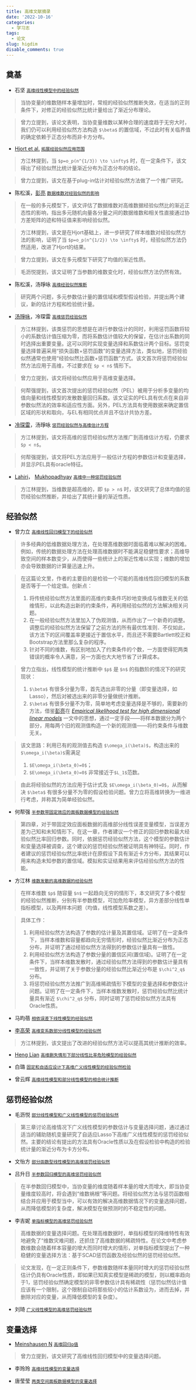 ```yaml
---
title: 高维文献摘录
date: '2022-10-16'
categories:
  - 学习志
tags:
  - 论文
slug: higdim
disable_comments: true
---
```


<!-- 
- [``](/papers/HigDimen/4.caj)
> 
-->

## 奠基
- 石坚  [`高维线性模型中的经验似然`](/papers/HigDimen/2.pdf)
> 当协变量的维数随样本量增加时，常规的经验似然推断失效，在适当的正则条件下，对修正的经验似然比统计量给出了渐近分布理论。 

> 曾力立提到，该论文表明，当协变量维数以某种合理的速度趋于无穷大时，我们仍可以利用经验似然方法构造 `$\beta$` 的置信域，不过此时有关临界值的确定依赖于正态分布而非卡方分布。


- [Hjort et al.](https://xueshu.zidianzhan.net/citations?user=pGvWCH4AAAAJ&hl=zh-CN&oi=sra) [`拓展经验似然应用范围`](/papers/HigDimen/1-1.pdf)

> 方江林提到，当 `$p=o_p(n^{1/3}) \to \infty$` 时，在一定条件下，该文得出了经验似然比统计量渐近分布为正态分布的结论。

> 曾力立提到，该文在基于plug-in估计对经验似然方法做了一个推广研究。

- 陈松溪，[彭亮](https://xueshu.zidianzhan.net/citations?user=b3XlCawAAAAJ&hl=zh-CN&oi=sra) [`数据维数对经验似然的影响`](/papers/HigDimen/3.pdf)
> 在一般的多元模型下，该文评估了数据维数对高维数据经验似然比的渐近正态性的影响，指出多元随机向量各分量之间的数据维数和相关性直接通过协方差矩阵的迹和特征值来影响经验似然。

> 方江林提到，该文是在Hjort基础上，进一步研究了样本维数对经验似然方法的影响，证明了当 `$p=o_p(n^{1/2}) \to \infty$` 时，经验似然方法仍然适用，改进了Hjort的结果。

> 曾力立提到，该文在多元模型下研究了均值的渐近性质。

> 毛沥悦提到，该文证明了当参数的维数变化时，经验似然方法仍然有效。

- 陈松溪，汤琤咏 [`高维经验似然推断`](/papers/HigDimen/3-1.pdf)
> 研究两个问题，多元参数估计量的置信域和模型假设检验，并提出两个建议，新的估计方程和检验统计量。

- [汤琤咏](https://xs2.zidianzhan.net/citations?user=lZUH1lcAAAAJ&hl=zh-CN&oi=sra)，冷琛雷 [`高维惩罚经验似然`](/papers/HigDimen/5.pdf)

> 方江林提到，该类惩罚的思想是在进行参数估计的同时，利用惩罚函数将较小的系数估计值压缩为零，而将系数估计值较大的保留，在估计出系数的同时选择出重要变量。这可以同时实现变量选择和系数估计两个目标。惩罚变量选择普遍采用“损失函数+惩罚函数”的变量选择方法，类似地，惩罚经验似然通常也使用“经验似然比函数+惩罚函数”方式。该文首次将惩罚经验似然方法应用于高维，不过要求在 `$p < n$` 情形下。

> 曾力立提到，该文将经验似然应用于高维变量选择。

> 何帮强提到，该文首次提出的惩罚经验似然（PEL）被用于分析多变量的均值向量和线性模型的发散数量回归系数。该文证实的PEL具有优点在来自非参数似然法的效率和适应性方面。另外，PEL方法具有使用数据来确定置信区域的形状和取向，与EL有相同优点并且不估计共协方差。

- [冷琛雷](https://xs2.zidianzhan.net/citations?user=rsT2stMAAAAJ&hl=zh-CN&oi=sra)，汤琤咏 [`惩罚经验似然与高维估计方程`](/papers/HigDimen/8.pdf)

> 方江林提到，该文将高维的惩罚经验似然方法推广到高维估计方程，仍要求`$p < n$`。

> 何帮强提到，该文将PEL方法应用于一般估计方程的参数估计和变量选择，并显示PEL具有oracle特征。

- [Lahiri](https://xs2.zidianzhan.net/citations?user=I5ZzKjAAAAAJ&hl=zh-CN&oi=sra)， [Mukhopadhyay](https://xs2.zidianzhan.net/citations?user=Wf3jLKoAAAAJ&hl=zh-CN&oi=sra) [`高维中一种惩罚经验似然`](/papers/HigDimen/11.pdf)

> 方江林提到，当维数是超高维的，即 `$p > n$` 时，该文研究了总体均值的惩罚经验似然推断，并给出了其统计量的渐近性质。

## 经验似然

- 曾力立 [`高维线性回归模型下的经验似然`](/papers/HigDimen/4.caj)
> 许多经典的低维数据处理方法，在处理髙维数据时面临着难以解决的困难。例如，传统的数据处理方法在处理高维数据时不能满足稳健性要求；高维导致空间的样本数变少，从而使得一些统计上的渐近性难以实现；维数的增加亦会导致数据的计算量迅速上升。

> 在这篇论文里，作者的主要目的是检验一个可能的高维线性回归模型的系数是否等于一个给定值。创新点：
> 1. 将传统经验似然方法里面的高维约束条件巧妙地变换成与维数无关的低维情形，以此构造出新的约束条件，再利用经验似然的方法解决相关问题。
> 2. 在一般经验似然方法里加入了伪观测值，从而作出了一个新奇的调整。调整后的经验似然方法保留了之前方法的所有最优性准则．不仅如此，该方法下的区间覆盖率更接近于置信水平，而且还不需要Bartlett校正和Bootstrap方法里那么复杂的程序。
> 3. 针对不同的维数，有区别地加入了约束条件的个数，一方面使得犯两类错误的概率令人满意，另一方面也大大地节省了计算成本。

> 曾力立指出，线性模型的统计推断中 `$p$` 是 `$n$` 的指数阶的情况下的研究现状：
> 1. `$\beta$` 有很多分量为零，首先选出非零的分量（即变量选择，如Lasso），然后对被选出来的非零分量做统计推断。
> 2. `$\beta$` 有很多分量不为零，简单地考虑变量选择是不够的，需要新的方法，借鉴[彭亮](https://xueshu.zidianzhan.net/citations?user=b3XlCawAAAAJ&hl=zh-CN&oi=sra)在 [_Empirical likelihood test for high dimensional linear models_](/papers/HigDimen/7.pdf) 一文中的思想，通过一定手段——将样本数据分为两个部分，用每两个旧的观测值构造一个新的观测值——将约束条件与维数无关。

> 该文思路：利用已有的观测值去构造 `$\omega_i(\beta)$`，构造出来的 `$\omega_i(\beta)$`需满足
> 1. `$E\omega_i(\beta_0)=0$`；
> 2. `$E\omega_i(\beta_0)=0$` 非常接近于`$L_1$`范数。 

> 由此将经验似然的方法应用于估计式及 `$E\omega_i(\beta_0)=0$`，从而解决 `$\beta$` 有很多分量不为零的假设检验问题。曾力立将高维转换为一维进行考虑，并称其为简单经验似然。

- 何帮强 [`半参数带固定效应的面板数据模型的经验似然`](/papers/HigDimen/5.caj)
> 第四章，对于带固定效应面板数据的高维部分线性误差变量模型，当误差方差为己知和未知情形下。在这一章，作者建议一个修正的回归参数和最大经验似然比率回归参数。同时，依据惩罚经验似然方法，这个模型的参数估计和变量选择被调查，这个建议的惩罚经验似然被证明具有神特征。同时，作者建议的惩罚经验似然比率统计在原假设下具有渐近卡方分布，其结果可以用来构造未知参数的置信域。模拟和实证结果用来评估经验似然方法的性能。

- 方江林 [`维数发散的高维数据的经验似然`](/papers/HigDimen/11.caj)
> 在样本维数 `$p$` 随容量 `$n$` 一起趋向无穷的情形下，本文研究了多个模型的经验似然推断，分别有半参数模型，可加危险率模型，异方差部分线性单指标模型，以及两样本问题（均值，线性模型系数之差）。

> 具体工作：
> 1. 利用经验似然方法构造了参数的估计量及其置信域。证明了在一定条件下，当样本维数和容量都趋向无穷情形时，经验似然比渐近分布为正态分布，并证明了通过经验似然方法得到的参数估计量具有一致性。
> 1. 利用经验似然方法构造了参数分量的置信区间(置信域)。证明了在一定条件下，当样本维数发散时，通过经验似然方法得到的参数估计量具有一致性，并证明了关于参数分量的经验似然比渐近分布是 `$\chi^2_q$` 分布。
> 1. 将惩罚经验似然方法推广到高维稀疏情形下模型的变量选择和参数估计问题。证明了在一定条件下，当样本维数发散时，惩罚经验似然比统计量具有渐近 `$\chi^2_q$` 分布，同时证明了惩罚经验似然方法具有Oracle性质。


- 马昀蓓 [`相依误差下线性模型的经验似然`](/papers/HigDimen/12.caj)
> 

- [李高荣](https://xueshu.zidianzhan.net/citations?user=cakQLOsAAAAJ&hl=zh-CN&oi=sra) [`高维变系数部分线性模型的经验似然`](/papers/HigDimen/9.pdf)
> 方江林提到，该文提出了改进的经验似然方法可以提高其统计推断的效率。

- [Heng Lian](https://xueshu.zidianzhan.net/citations?user=61q2xTYAAAAJ&hl=zh-CN&oi=sra) [`高维删失情形下部分线性比率危险模型的经验似然`](/papers/HigDimen/10.pdf)


- 白璐 [`固定和自适应设计下高维广义线性模型的经验似然检验`](/papers/HigDimen/4.pdf)
> 

- 曾云辉 [`高维线性模型和部分线性模型的相合统计推断`](/papers/HigDimen/7.caj)
> 



## 惩罚经验似然

- 毛沥悦 [`部分线性模型和广义线性模型的惩罚经验似然`](/papers/HigDimen/2.caj)
> 第三章讨论高维情况下广义线性模型的参数估计与变量选择问题，通过通过适当的辅助随机变量研究了自适应Lasso下高维广义线性模型的惩罚经验似然。主要的结论有提出的方法具有Oracle性质以及在假设检验中构造的检验统计量的渐近分布为卡方分布。

- 文怡方 [`部分函数型线性模型的高维惩罚经验似然`](/papers/HigDimen/9.caj)
> 

- 吕升日 [`半参数回归模型的高维惩罚经验似然`](/papers/HigDimen/1.caj)  
> 在半参数回归模型中，当协变量的维度随着样本量的增大而增大，即当协变量维度较高时，将会遇到“维数祸根”等问题。将经验似然方法与惩罚函数相结合并应用于模型当中，可以有效的解决高维数据情况下的变量选择问题，从而降低模型的复杂度，解决模型在做预测时的不稳定性的问题。


- 李吉妮 [`单指标模型的高维惩罚经验似然`](/papers/HigDimen/3.caj)
> 高维数据的变量选择问题。在处理高维数据时，单指标模型的降维特性有效地避免了“维数灾难问题，还抓住了高维数据的稀疏特性。在论文中考虑参数维数会随着样本容量的增大而同时增大的情形，对单指标模型提出了一种稳健的变量选择方法：基于SCAD惩罚函数及经验似然的惩罚经验似然。

> 论文发现，在一定正则条件下，参数维数随样本量同时增大的惩罚经验似然估计仍具有Oracle性质，即如果已知真实模型是稀疏的模型，则以概率趋向于1，惩罚经验似然确定模型的非零参数估计具有稀疏性（惩罚似然估计值应该有一个限制，这个限制自动将那些较小的估计系数设为，进而去掉，并删除对应的变量，从而降低模型的复杂度）。

- 刘琦 [`广义线性模型的高维惩罚经验似然`](/papers/HigDimen/8.caj)
> 





## 变量选择


- [Meinshausen N](https://xs2.zidianzhan.net/citations?user=sdw9roIAAAAJ&hl=zh-CN&oi=sra) [`高维回归p值`](/papers/HigDimen/6.pdf)

> 曾力立提到，该文研究了高维线性回归模型中的变量选择问题。

- 李玲玲 [`高维线性模型的变量选择`](/papers/HigDimen/6.caj)
> 

- 唐莹莹 [`两类空间面板数据模型的变量选择`](/papers/HigDimen/10.caj)
> 











